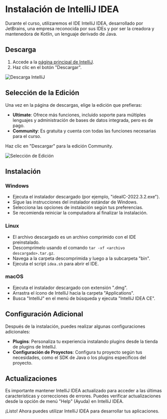 # Instalación de IntelliJ IDEA

Durante el curso, utilizaremos el IDE IntelliJ IDEA, desarrollado por JetBrains, una empresa reconocida por sus IDEs y por ser la creadora y mantenedora de Kotlin, un lenguaje derivado de Java.

## Descarga

1. Accede a la [página principal de IntelliJ](https://www.jetbrains.com/idea/).
2. Haz clic en el botón "Descargar".

![Descarga IntelliJ](intellij-1.png)

## Selección de la Edición

Una vez en la página de descargas, elige la edición que prefieras:
- **Ultimate**: Ofrece más funciones, incluido soporte para múltiples lenguajes y administración de bases de datos integrada, pero es de pago.
- **Community**: Es gratuita y cuenta con todas las funciones necesarias para el curso.

Haz clic en "Descargar" para la edición Community.

![Selección de Edición](IntelliJ-2.png)

## Instalación

### Windows

- Ejecuta el instalador descargado (por ejemplo, "ideaIC-2022.3.2.exe").
- Sigue las instrucciones del instalador estándar de Windows.
- Selecciona las opciones de instalación según tus preferencias.
- Se recomienda reiniciar la computadora al finalizar la instalación.

### Linux

- El archivo descargado es un archivo comprimido con el IDE preinstalado.
- Descomprímelo usando el comando `tar -xf <archivo descargado>.tar.gz`.
- Navega a la carpeta descomprimida y luego a la subcarpeta "bin".
- Ejecuta el script `idea.sh` para abrir el IDE.

### macOS

- Ejecuta el instalador descargado con extensión ".dmg".
- Arrastra el ícono de IntelliJ hacia la carpeta "Applications".
- Busca "IntelliJ" en el menú de búsqueda y ejecuta "IntelliJ IDEA CE".

## Configuración Adicional

Después de la instalación, puedes realizar algunas configuraciones adicionales:

- **Plugins**: Personaliza tu experiencia instalando plugins desde la tienda de plugins de IntelliJ.
- **Configuración de Proyectos**: Configura tu proyecto según tus necesidades, como el SDK de Java o los plugins específicos del proyecto.

## Actualizaciones

Es importante mantener IntelliJ IDEA actualizado para acceder a las últimas características y correcciones de errores. Puedes verificar actualizaciones desde la opción de menú "Help" (Ayuda) en IntelliJ IDEA.

¡Listo! Ahora puedes utilizar IntelliJ IDEA para desarrollar tus aplicaciones.
